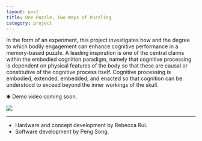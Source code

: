 ```yaml
---
layout: post
title: One Puzzle, Two Ways of Puzzling
category: project
---
```


In the form of an experiment, this project investigates how and the degree to which bodily engagement can enhance cognitive performance in a memory-based puzzle. A leading inspiration is one of the central claims within the embodied cognition paradigm, namely that cognitive processing is dependent on physical features of the body so that these are causal or constitutive of the cognitive process itself. Cognitive processing is embodied, extended, embedded, and enacted so that cognition can be understood to exceed beyond the inner workings of the skull.

&#10033; Demo video coming soon.

![](/assets/media/one_puzzle_two_ways_of_puzzling.jpg)

---

<ul class=credits>
  <li>Hardware and concept development by Rebecca Rui.</li>
  <li>Software development by Peng Song.</li>
</ul>
